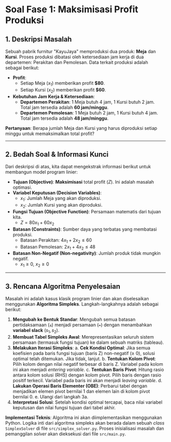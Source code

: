 # Soal Fase 1: Maksimisasi Profit Produksi

## 1. Deskripsi Masalah

Sebuah pabrik furnitur "KayuJaya" memproduksi dua produk: **Meja** dan **Kursi**. Proses produksi dibatasi oleh ketersediaan jam kerja di dua departemen: Perakitan dan Pemolesan. Data terkait produksi adalah sebagai berikut:

-   **Profit**:
    -   Setiap Meja ($x_1$) memberikan profit **$80**.
    -   Setiap Kursi ($x_2$) memberikan profit **$60**.
-   **Kebutuhan Jam Kerja & Ketersediaan**:
    -   **Departemen Perakitan**: 1 Meja butuh 4 jam, 1 Kursi butuh 2 jam. Total jam tersedia adalah **60 jam/minggu**.
    -   **Departemen Pemolesan**: 1 Meja butuh 2 jam, 1 Kursi butuh 4 jam. Total jam tersedia adalah **48 jam/minggu**.

**Pertanyaan**: Berapa jumlah Meja dan Kursi yang harus diproduksi setiap minggu untuk memaksimalkan total profit?

---

## 2. Bedah Soal & Informasi Kunci

Dari deskripsi di atas, kita dapat mengekstrak informasi berikut untuk membangun model program linier:

-   **Tujuan (Objective)**: **Maksimisasi** total profit ($Z$). Ini adalah masalah optimasi.
-   **Variabel Keputusan (Decision Variables)**:
    -   $x_1$: Jumlah Meja yang akan diproduksi.
    -   $x_2$: Jumlah Kursi yang akan diproduksi.
-   **Fungsi Tujuan (Objective Function)**: Persamaan matematis dari tujuan kita.
    -   $Z = 80x_1 + 60x_2$
-   **Batasan (Constraints)**: Sumber daya yang terbatas yang membatasi produksi.
    -   Batasan Perakitan: $4x_1 + 2x_2 \le 60$
    -   Batasan Pemolesan: $2x_1 + 4x_2 \le 48$
-   **Batasan Non-Negatif (Non-negativity)**: Jumlah produk tidak mungkin negatif.
    -   $x_1 \ge 0$, $x_2 \ge 0$

---

## 3. Rencana Algoritma Penyelesaian

Masalah ini adalah kasus klasik program linier dan akan diselesaikan menggunakan **Algoritma Simpleks**. Langkah-langkahnya adalah sebagai berikut:

1.  **Mengubah ke Bentuk Standar**: Mengubah semua batasan pertidaksamaan (`≤`) menjadi persamaan (`=`) dengan menambahkan **variabel slack** ($s_1, s_2$).
2.  **Membuat Tabel Simpleks Awal**: Merepresentasikan seluruh sistem persamaan (termasuk fungsi tujuan) ke dalam sebuah matriks (tableau).
3.  **Melakukan Iterasi Simpleks**:
    a. **Cek Kondisi Optimal**: Jika semua koefisien pada baris fungsi tujuan (baris Z) non-negatif (≥ 0), solusi optimal telah ditemukan. Jika tidak, lanjut.
    b. **Tentukan Kolom Pivot**: Pilih kolom dengan nilai negatif terbesar di baris Z. Variabel pada kolom ini akan menjadi *entering variable*.
    c. **Tentukan Baris Pivot**: Hitung rasio antara kolom solusi (RHS) dengan kolom pivot. Pilih baris dengan rasio positif terkecil. Variabel pada baris ini akan menjadi *leaving variable*.
    d. **Lakukan Operasi Baris Elementer (OBE)**: Perbarui tabel dengan menjadikan elemen pivot bernilai 1 dan elemen lain di kolom pivot bernilai 0.
    e. Ulangi dari langkah 3a.
4.  **Interpretasi Solusi**: Setelah kondisi optimal tercapai, baca nilai variabel keputusan dan nilai fungsi tujuan dari tabel akhir.

**Implementasi Teknis**:
Algoritma ini akan diimplementasikan menggunakan Python. Logika inti dari algoritma simpleks akan berada dalam sebuah *class* `SimplexSolver` di file `src/simplex_solver.py`. Proses inisialisasi masalah dan pemanggilan *solver* akan dieksekusi dari file `src/main.py`.